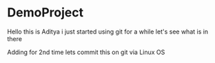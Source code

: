 # DemoProject
Hello this is Aditya
i just started using git for a while
let's see what is in there

Adding for 2nd time
lets commit this on git via Linux OS
